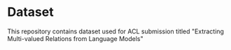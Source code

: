 # Dataset

This repository contains dataset used for ACL submission titled "Extracting Multi-valued Relations from Language Models"
